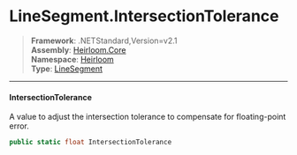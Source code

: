 # LineSegment.IntersectionTolerance

> **Framework**: .NETStandard,Version=v2.1  
> **Assembly**: [Heirloom.Core][0]  
> **Namespace**: [Heirloom][0]  
> **Type**: [LineSegment][1]

--------------------------------------------------------------------------------

#### IntersectionTolerance

A value to adjust the intersection tolerance to compensate for floating-point error.

```cs
public static float IntersectionTolerance
```

[0]: ../Heirloom.Core.md
[1]: Heirloom.LineSegment.md
